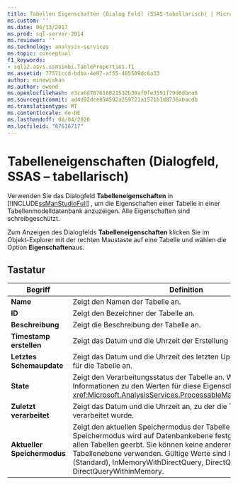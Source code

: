 ```yaml
---
title: Tabellen Eigenschaften (Dialog Feld) (SSAS-tabellarisch) | Microsoft-Dokumentation
ms.custom: ''
ms.date: 06/13/2017
ms.prod: sql-server-2014
ms.reviewer: ''
ms.technology: analysis-services
ms.topic: conceptual
f1_keywords:
- sql12.asvs.ssmsimbi.TableProperties.f1
ms.assetid: 77571ccd-bdba-4e07-af55-465509dc6a33
author: minewiskan
ms.author: owend
ms.openlocfilehash: e3ca6d787616821532b30af0fe3591f79d6dbea6
ms.sourcegitcommit: ad4d92dce894592a259721a1571b1d8736abacdb
ms.translationtype: MT
ms.contentlocale: de-DE
ms.lasthandoff: 08/04/2020
ms.locfileid: "87616717"
---
```

# <a name="table-properties-dialog-box-ssas---tabular"></a>Tabelleneigenschaften (Dialogfeld, SSAS – tabellarisch)
  Verwenden Sie das Dialogfeld **Tabelleneigenschaften** in [!INCLUDE[ssManStudioFull](../includes/ssmanstudiofull-md.md)] , um die Eigenschaften einer Tabelle in einer Tabellenmodelldatenbank anzuzeigen. Alle Eigenschaften sind schreibgeschützt.  
  
 Zum Anzeigen des Dialogfelds **Tabelleneigenschaften** klicken Sie im Objekt-Explorer mit der rechten Maustaste auf eine Tabelle und wählen die Option **Eigenschaften**aus.  
  
## <a name="options"></a>Tastatur  
  
|Begriff|Definition|  
|----------|----------------|  
|**Name**|Zeigt den Namen der Tabelle an.|  
|**ID**|Zeigt den Bezeichner der Tabelle an.|  
|**Beschreibung**|Zeigt die Beschreibung der Tabelle an.|  
|**Timestamp erstellen**|Zeigt das Datum und die Uhrzeit der Erstellung der Tabelle an.|  
|**Letztes Schemaupdate**|Zeigt das Datum und die Uhrzeit des letzten Updates der Metadaten für die Tabelle an.|  
|**State**|Zeigt den Verarbeitungsstatus der Tabelle an. Weitere Informationen zu den Werten für diese Eigenschaft finden Sie unter <xref:Microsoft.AnalysisServices.ProcessableMajorObject.State%2A>.|  
|**Zuletzt verarbeitet**|Zeigt das Datum und die Uhrzeit an, zu der die Tabelle zuletzt verarbeitet wurde.|  
|**Aktueller Speichermodus**|Zeigt den aktuellen Speichermodus der Tabelle an. Der Speichermodus wird auf Datenbankebene festgelegt und wird von allen Tabellen geerbt. Sie können keine anderen Speichermodi auf Tabellenebene verwenden. Gültige Werte sind InMemory (Standard), InMemoryWithDirectQuery, DirectQuery, DirectQueryWithinMemory.|  
  
  
